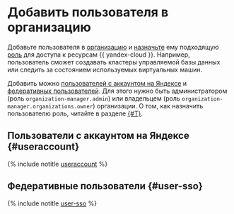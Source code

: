 # Добавить пользователя в организацию

Добавьте пользователя в [организацию](../../overview/roles-and-resources.md) и [назначьте](../../iam/operations/roles/grant.md) ему подходящую [роль](../../iam/concepts/access-control/roles.md) для доступа к ресурсам {{ yandex-cloud }}. Например, пользователь сможет создавать кластеры управляемой базы данных или следить за состоянием используемых виртуальных машин.

Добавить можно [пользователей с аккаунтом на Яндексе](../../iam/concepts/users/accounts.md#passport) и [федеративных пользователей](../../iam/concepts/users/accounts.md#saml-federation). Для этого нужно быть администратором (роль `organization-manager.admin`) или владельцем (роль `organization-manager.organizations.owner`) организации. О том, как назначить пользователю роль, читайте в разделе [{#T}](../../iam/operations/roles/grant.md).

## Пользователи с аккаунтом на Яндексе {#useraccount}

{% include notitle [useraccount](./useraccount.md) %}

## Федеративные пользователи {#user-sso}

{% include notitle [user-sso](./user-sso.md) %}
